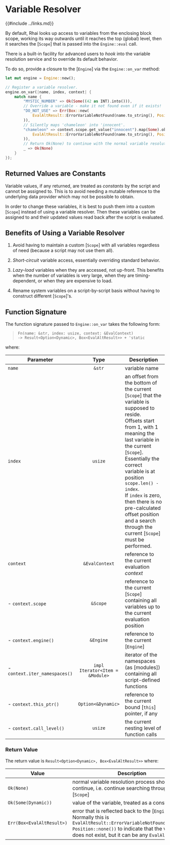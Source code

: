Variable Resolver
=================

{{#include ../links.md}}

By default, Rhai looks up access to variables from the enclosing block scope,
working its way outwards until it reaches the top (global) level, then it
searches the [`Scope`] that is passed into the `Engine::eval` call.

There is a built-in facility for advanced users to _hook_ into the variable
resolution service and to override its default behavior.

To do so, provide a closure to the [`Engine`] via the `Engine::on_var` method:

```rust
let mut engine = Engine::new();

// Register a variable resolver.
engine.on_var(|name, index, context| {
    match name {
        "MYSTIC_NUMBER" => Ok(Some((42 as INT).into())),
        // Override a variable - make it not found even if it exists!
        "DO_NOT_USE" => Err(Box::new(
            EvalAltResult::ErrorVariableNotFound(name.to_string(), Position::none())
        )),
        // Silently maps 'chameleon' into 'innocent'.
        "chameleon" => context.scope.get_value("innocent").map(Some).ok_or_else(|| Box::new(
            EvalAltResult::ErrorVariableNotFound(name.to_string(), Position::none())
        )),
        // Return Ok(None) to continue with the normal variable resolution process.
        _ => Ok(None)
    }
});
```


Returned Values are Constants
----------------------------

Variable values, if any returned, are treated as _constants_ by the script and cannot be assigned to.
This is to avoid needing a mutable reference to the underlying data provider which may not be possible to obtain.

In order to change these variables, it is best to push them into a custom [`Scope`] instead of using
a variable resolver. Then these variables can be assigned to and their updated values read back after
the script is evaluated.


Benefits of Using a Variable Resolver
------------------------------------

1. Avoid having to maintain a custom [`Scope`] with all variables regardless of need (because a script may not use them all).

2. _Short-circuit_ variable access, essentially overriding standard behavior.

3. _Lazy-load_ variables when they are accessed, not up-front. This benefits when the number of variables is very large, when they are timing-dependent, or when they are expensive to load.

4. Rename system variables on a script-by-script basis without having to construct different [`Scope`]'s.


Function Signature
------------------

The function signature passed to `Engine::on_var` takes the following form:

> `Fn(name: &str, index: usize, context: &EvalContext)`  
> `-> Result<Option<Dynamic>, Box<EvalAltResult>> + 'static`

where:

| Parameter                     |              Type               | Description                                                                                                                                                                                                                                                                                                                                                                                    |
| ----------------------------- | :-----------------------------: | ---------------------------------------------------------------------------------------------------------------------------------------------------------------------------------------------------------------------------------------------------------------------------------------------------------------------------------------------------------------------------------------------- |
| `name`                        |             `&str`              | variable name                                                                                                                                                                                                                                                                                                                                                                                  |
| `index`                       |             `usize`             | an offset from the bottom of the current [`Scope`] that the variable is supposed to reside.<br/>Offsets start from 1, with 1 meaning the last variable in the current [`Scope`].  Essentially the correct variable is at position `scope.len() - index`.<br/>If `index` is zero, then there is no pre-calculated offset position and a search through the current [`Scope`] must be performed. |
| `context`                     |         `&EvalContext`          | reference to the current evaluation _context_                                                                                                                                                                                                                                                                                                                                                  |
| - `context.scope`             |            `&Scope`             | reference to the current [`Scope`] containing all variables up to the current evaluation position                                                                                                                                                                                                                                                                                              |
| - `context.engine()`          |            `&Engine`            | reference to the current [`Engine`]                                                                                                                                                                                                                                                                                                                                                            |
| - `context.iter_namespaces()` | `impl Iterator<Item = &Module>` | iterator of the namespaces (as [modules]) containing all script-defined functions                                                                                                                                                                                                                                                                                                              |
| - `context.this_ptr()`        |       `Option<&Dynamic>`        | reference to the current bound [`this`] pointer, if any                                                                                                                                                                                                                                                                                                                                        |
| - `context.call_level()`      |             `usize`             | the current nesting level of function calls                                                                                                                                                                                                                                                                                                                                                    |

### Return Value

The return value is `Result<Option<Dynamic>, Box<EvalAltResult>>` where:

| Value                     | Description                                                                                                                                                                                                              |
| ------------------------- | ------------------------------------------------------------------------------------------------------------------------------------------------------------------------------------------------------------------------ |
| `Ok(None)`                | normal variable resolution process should continue, i.e. continue searching through the [`Scope`]                                                                                                                        |
| `Ok(Some(Dynamic))`       | value of the variable, treated as a constant                                                                                                                                                                             |
| `Err(Box<EvalAltResult>)` | error that is reflected back to the [`Engine`].<br/>Normally this is `EvalAltResult::ErrorVariableNotFound(var_name, Position::none())` to indicate that the variable does not exist, but it can be any `EvalAltResult`. |
